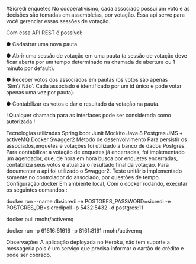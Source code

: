 #Sicredi enquetes
No cooperativismo, cada associado possui um voto e as decisões são tomadas em assembleias, por votação. Essa api serve para você gerenciar essas sessões de votação.

Com essa API REST é possível:

● Cadastrar uma nova pauta.

● Abrir uma sessão de votação em uma pauta (a sessão de votação deve ficar aberta por um tempo determinado na chamada de abertura ou 1 minuto por default).

● Receber votos dos associados em pautas (os votos são apenas 'Sim'/'Não'. Cada associado é identificado por um id único e pode votar apenas uma vez por pauta).

● Contabilizar os votos e dar o resultado da votação na pauta.

! Qualquer chamada para as interfaces pode ser considerada como autorizada !

Tecnologias utilizadas
Spring boot
Junit
Mockito
Java 8
Postgres
JMS + activeMQ
Docker
Swagger2
Método de desenvolvimento
Para persistir os associados,enquetes e votações foi utilizado a banco de dados Postgres.
Para contabilizar a votação de enquetes já encerradas, foi implementado um agendador, que, de hora em hora busca por enquetes encerradas, contabiliza seus votos e atualiza o resultado final da votação.
Para documentar a api foi utilizado o Swagger2.
Teste unitário implementado somente no controlador do associado, por questões de tempo.
Configuração docker
Em ambiente local, Com o docker rodando, executar os seguintes comandos :

docker run --name dbsicredi -e POSTGRES_PASSWORD=sicredi -e POSTGRES_DB=sicredipoll -p 5432:5432 -d postgres:11

docker pull rmohr/activemq

docker run -p 61616:61616 -p 8161:8161 rmohr/activemq

Observações
A aplicação deployada no Heroku, não tem suporte a messageria pois é um serviço que precisa informar o cartão de crédito e pode ser cobrado.
